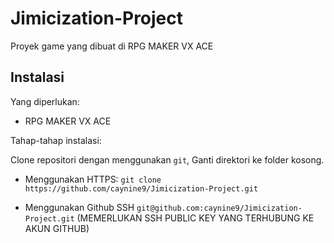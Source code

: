 # Jimicization-Project
Proyek game yang dibuat di RPG MAKER VX ACE

## Instalasi 
Yang diperlukan:
* RPG MAKER VX ACE

Tahap-tahap instalasi:

Clone repositori dengan menggunakan `git`, Ganti direktori ke folder kosong.

* Menggunakan HTTPS: `git clone https://github.com/caynine9/Jimicization-Project.git`

* Menggunakan Github SSH `git@github.com:caynine9/Jimicization-Project.git` (MEMERLUKAN SSH PUBLIC KEY YANG TERHUBUNG KE AKUN GITHUB) 
